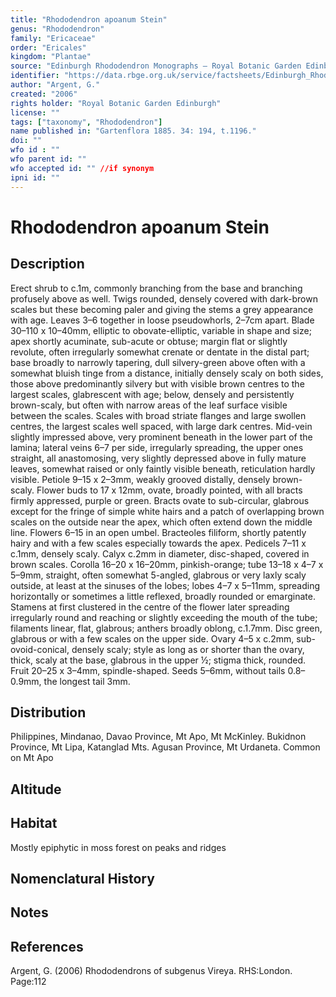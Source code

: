 ```yaml
---
title: "Rhododendron apoanum Stein"
genus: "Rhododendron"
family: "Ericaceae"
order: "Ericales"
kingdom: "Plantae"
source: "Edinburgh Rhododendron Monographs – Royal Botanic Garden Edinburgh"
identifier: "https://data.rbge.org.uk/service/factsheets/Edinburgh_Rhododendron_Monographs.xhtml"
author: "Argent, G."
created: "2006"
rights holder: "Royal Botanic Garden Edinburgh"
license: ""
tags: ["taxonomy", "Rhododendron"]
name published in: "Gartenflora 1885. 34: 194, t.1196."
doi: ""
wfo id : ""
wfo parent id: ""
wfo accepted id: "" //if synonym                      
ipni id: ""
---
```


                       

# Rhododendron apoanum Stein

## Description
Erect shrub to c.1m, commonly branching from the base and branching profusely above as well. Twigs rounded, densely covered with dark-brown scales but these becoming paler and giving the stems a grey appearance with age. Leaves 3–6 together in loose pseudo­whorls, 2–7cm apart. Blade 30–110 x 10–40mm, elliptic to obovate-elliptic, variable in shape and size; apex shortly acuminate, sub-acute or obtuse; margin flat or slightly revolute, often irregularly somewhat crenate or dentate in the distal part; base broadly to narrowly tapering, dull silvery-green above often with a somewhat bluish tinge from a distance, initially densely scaly on both sides, those above predominantly silvery but with visible brown centres to the largest scales, glabrescent with age; below, densely and persistently brown-scaly, but often with narrow areas of the leaf surface visible between the scales. Scales with broad striate flanges and large swollen centres, the largest scales well spaced, with large dark centres. Mid-vein slightly impressed above, very prominent beneath in the lower part of the lamina; lateral veins 6–7 per side, irregularly spreading, the upper ones straight, all anastomosing, very slightly depressed above in fully mature leaves, somewhat raised or only faintly visible beneath, reticulation hardly visible. Petiole 9–15 x 2–3mm, weakly grooved distally, densely brown-scaly. Flower buds to 17 x 12mm, ovate, broadly pointed, with all bracts firmly appressed, purple or green. Bracts ovate to sub-circular, glabrous except for the fringe of simple white hairs and a patch of overlapping brown scales on the outside near the apex, which often extend down the middle line. Flowers 6–15 in an open umbel. Bracteoles filiform, shortly patently hairy and with a few scales especially towards the apex. Pedicels 7–11 x c.1mm, densely scaly. Calyx c.2mm in diameter, disc-shaped, covered in brown scales. Corolla 16–20 x 16–20mm, pinkish-orange; tube 13–18 x 4–7 x 5–9mm, straight, often somewhat 5-angled, glabrous or very laxly scaly outside, at least at the sinuses of the lobes; lobes 4–7 x 5–11mm, spreading horizontally or sometimes a little reflexed, broadly rounded or emarginate. Stamens at first clustered in the centre of the flower later spreading irregularly round and reaching or slightly exceeding the mouth of the tube; filaments linear, flat, glabrous; anthers broadly oblong, c.1.7mm. Disc green, glabrous or with a few scales on the upper side. Ovary 4–5 x c.2mm, sub-ovoid-conical, densely scaly; style as long as or shorter than the ovary, thick, scaly at the base, glabrous in the upper ½; stigma thick, rounded. Fruit 20–25 x 3–4mm, spindle-shaped. Seeds 5–6mm, without tails 0.8–0.9mm, the longest tail 3mm.

## Distribution
Philippines, Mindanao, Davao Province, Mt Apo, Mt McKinley. Bukidnon Province, Mt Lipa, Katanglad Mts. Agusan Province, Mt Urdaneta. Common on Mt Apo

## Altitude


## Habitat
Mostly epiphytic in moss forest on peaks and ridges

## Nomenclatural History

                       
## Notes


## References

Argent, G. (2006) Rhododendrons of subgenus Vireya. RHS:London. Page:112
